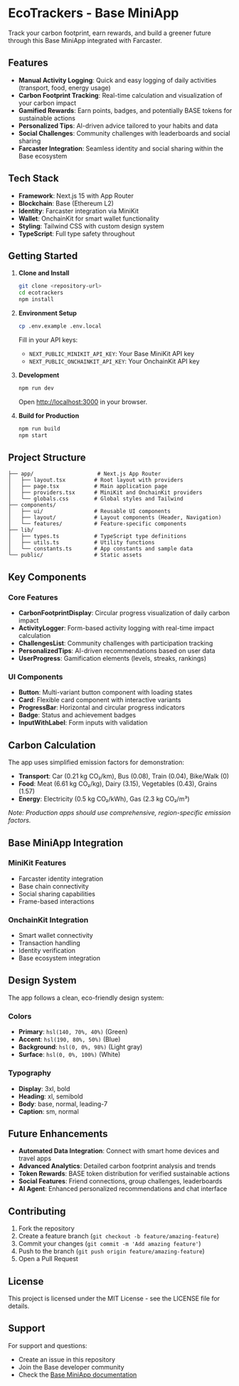 # EcoTrackers - Base MiniApp

Track your carbon footprint, earn rewards, and build a greener future through this Base MiniApp integrated with Farcaster.

## Features

- **Manual Activity Logging**: Quick and easy logging of daily activities (transport, food, energy usage)
- **Carbon Footprint Tracking**: Real-time calculation and visualization of your carbon impact
- **Gamified Rewards**: Earn points, badges, and potentially BASE tokens for sustainable actions
- **Personalized Tips**: AI-driven advice tailored to your habits and data
- **Social Challenges**: Community challenges with leaderboards and social sharing
- **Farcaster Integration**: Seamless identity and social sharing within the Base ecosystem

## Tech Stack

- **Framework**: Next.js 15 with App Router
- **Blockchain**: Base (Ethereum L2)
- **Identity**: Farcaster integration via MiniKit
- **Wallet**: OnchainKit for smart wallet functionality
- **Styling**: Tailwind CSS with custom design system
- **TypeScript**: Full type safety throughout

## Getting Started

1. **Clone and Install**
   ```bash
   git clone <repository-url>
   cd ecotrackers
   npm install
   ```

2. **Environment Setup**
   ```bash
   cp .env.example .env.local
   ```
   
   Fill in your API keys:
   - `NEXT_PUBLIC_MINIKIT_API_KEY`: Your Base MiniKit API key
   - `NEXT_PUBLIC_ONCHAINKIT_API_KEY`: Your OnchainKit API key

3. **Development**
   ```bash
   npm run dev
   ```
   
   Open [http://localhost:3000](http://localhost:3000) in your browser.

4. **Build for Production**
   ```bash
   npm run build
   npm start
   ```

## Project Structure

```
├── app/                    # Next.js App Router
│   ├── layout.tsx         # Root layout with providers
│   ├── page.tsx           # Main application page
│   ├── providers.tsx      # MiniKit and OnchainKit providers
│   └── globals.css        # Global styles and Tailwind
├── components/
│   ├── ui/                # Reusable UI components
│   ├── layout/            # Layout components (Header, Navigation)
│   └── features/          # Feature-specific components
├── lib/
│   ├── types.ts           # TypeScript type definitions
│   ├── utils.ts           # Utility functions
│   └── constants.ts       # App constants and sample data
└── public/                # Static assets
```

## Key Components

### Core Features
- **CarbonFootprintDisplay**: Circular progress visualization of daily carbon impact
- **ActivityLogger**: Form-based activity logging with real-time impact calculation
- **ChallengesList**: Community challenges with participation tracking
- **PersonalizedTips**: AI-driven recommendations based on user data
- **UserProgress**: Gamification elements (levels, streaks, rankings)

### UI Components
- **Button**: Multi-variant button component with loading states
- **Card**: Flexible card component with interactive variants
- **ProgressBar**: Horizontal and circular progress indicators
- **Badge**: Status and achievement badges
- **InputWithLabel**: Form inputs with validation

## Carbon Calculation

The app uses simplified emission factors for demonstration:
- **Transport**: Car (0.21 kg CO₂/km), Bus (0.08), Train (0.04), Bike/Walk (0)
- **Food**: Meat (6.61 kg CO₂/kg), Dairy (3.15), Vegetables (0.43), Grains (1.57)
- **Energy**: Electricity (0.5 kg CO₂/kWh), Gas (2.3 kg CO₂/m³)

*Note: Production apps should use comprehensive, region-specific emission factors.*

## Base MiniApp Integration

### MiniKit Features
- Farcaster identity integration
- Base chain connectivity
- Social sharing capabilities
- Frame-based interactions

### OnchainKit Integration
- Smart wallet connectivity
- Transaction handling
- Identity verification
- Base ecosystem integration

## Design System

The app follows a clean, eco-friendly design system:

### Colors
- **Primary**: `hsl(140, 70%, 40%)` (Green)
- **Accent**: `hsl(190, 80%, 50%)` (Blue)
- **Background**: `hsl(0, 0%, 98%)` (Light gray)
- **Surface**: `hsl(0, 0%, 100%)` (White)

### Typography
- **Display**: 3xl, bold
- **Heading**: xl, semibold  
- **Body**: base, normal, leading-7
- **Caption**: sm, normal

## Future Enhancements

- **Automated Data Integration**: Connect with smart home devices and travel apps
- **Advanced Analytics**: Detailed carbon footprint analysis and trends
- **Token Rewards**: BASE token distribution for verified sustainable actions
- **Social Features**: Friend connections, group challenges, leaderboards
- **AI Agent**: Enhanced personalized recommendations and chat interface

## Contributing

1. Fork the repository
2. Create a feature branch (`git checkout -b feature/amazing-feature`)
3. Commit your changes (`git commit -m 'Add amazing feature'`)
4. Push to the branch (`git push origin feature/amazing-feature`)
5. Open a Pull Request

## License

This project is licensed under the MIT License - see the LICENSE file for details.

## Support

For support and questions:
- Create an issue in this repository
- Join the Base developer community
- Check the [Base MiniApp documentation](https://docs.base.org/mini-apps/)
